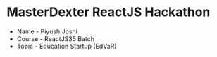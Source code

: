 # MasterDexter ReactJS Hackathon

- Name - Piyush Joshi
- Course - ReactJS35 Batch
- Topic - Education Startup (EdVaR)